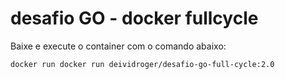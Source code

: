 # desafio GO - docker fullcycle

Baixe e execute o container com o comando abaixo:

```sh
docker run docker run deividroger/desafio-go-full-cycle:2.0
```